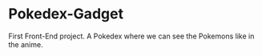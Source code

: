 # Pokedex-Gadget
First Front-End project. A Pokedex where we can see the Pokemons like in the anime.
